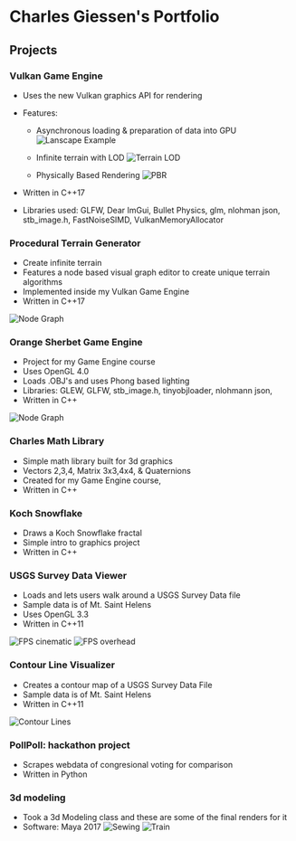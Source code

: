 # Charles Giessen's Portfolio 


## Projects

### Vulkan Game Engine
 * Uses the new Vulkan graphics API for rendering
 * Features:
     * Asynchronous loading & preparation of data into GPU 
     ![Lanscape Example](/images/Siggraph_lanscape2.jpg)
     
     * Infinite terrain with LOD
     ![Terrain LOD](/images/siggraph_terrain_lod.jpg)
     
     * Physically Based Rendering
     ![PBR](/images/PBR_materials.jpg)

 * Written in C++17
 * Libraries used: GLFW, Dear ImGui, Bullet Physics, glm, nlohman json, stb_image.h, FastNoiseSIMD, VulkanMemoryAllocator


### Procedural Terrain Generator
 * Create infinite terrain 
 * Features a node based visual graph editor to create unique terrain algorithms
 * Implemented inside my Vulkan Game Engine
 * Written in C++17
 
 ![Node Graph](/images/Siggraph_node_graph.jpg)
 
### Orange Sherbet Game Engine
 * Project for my Game Engine course
 * Uses OpenGL 4.0
 * Loads .OBJ's and uses Phong based lighting
 * Libraries: GLEW, GLFW, stb_image.h, tinyobjloader, nlohmann json,
 * Written in C++
 
 ![Node Graph](/images/OSGE_lighting.jpg)


### Charles Math Library
 * Simple math library built for 3d graphics
 * Vectors 2,3,4, Matrix 3x3,4x4, & Quaternions
 * Created for my Game Engine course,
 * Written in C++

### Koch Snowflake
 * Draws a Koch Snowflake fractal
 * Simple intro to graphics project
 * Written in C++
 
### USGS Survey Data Viewer
 * Loads and lets users walk around a USGS Survey Data file
 * Sample data is of Mt. Saint Helens
 * Uses OpenGL 3.3
 * Written in C++11
 
 ![FPS cinematic](/images/TerrainFPS_cinematic.jpg)
 ![FPS overhead](/images/TerrainFPS_overhead.jpg)

### Contour Line Visualizer
 * Creates a contour map of a USGS Survey Data File
 * Sample data is of Mt. Saint Helens
 * Written in C++11
 
 ![Contour Lines](/images/contour_lines.png)

### PollPoll: hackathon project
 * Scrapes webdata of congresional voting for comparison
 * Written in Python
 
### 3d modeling 
 * Took a 3d Modeling class and these are some of the final renders for it
 * Software: Maya 2017
 ![Sewing](/images/maya_sewing_render.jpg)
 ![Train](/images/Maya_train_render.jpg)



 

